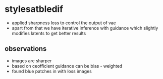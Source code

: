 # stylesatbledif

- applied sharpness loss to control the output of vae
- apart from that we have iterative inference with guidance which slightly modifies latents to get better results 


## observations

- images are sharper 
- based on ceofficient guidance can be bias - weighted
- found blue patches in with loss images 